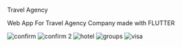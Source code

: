 Travel Agency

Web App For Travel Agency Company made with FLUTTER 



![confirm](https://user-images.githubusercontent.com/91227030/210776361-3fa9fdd6-df0c-4d2c-9439-6fecf9613e90.jpg)
![confirm 2](https://user-images.githubusercontent.com/91227030/210776371-2ce8bb16-b560-4805-9777-b96f99064433.jpg)
![hotel](https://user-images.githubusercontent.com/91227030/210776380-a9dd205a-dfc7-4769-821f-90b8aa42508a.jpg)
![groups](https://user-images.githubusercontent.com/91227030/210776389-3e54e9eb-41d9-4599-a7ad-8917d0ce9fd3.jpg)
![visa](https://user-images.githubusercontent.com/91227030/210776393-1fd11da2-6d24-4a04-8b22-056e6a513263.jpg)
